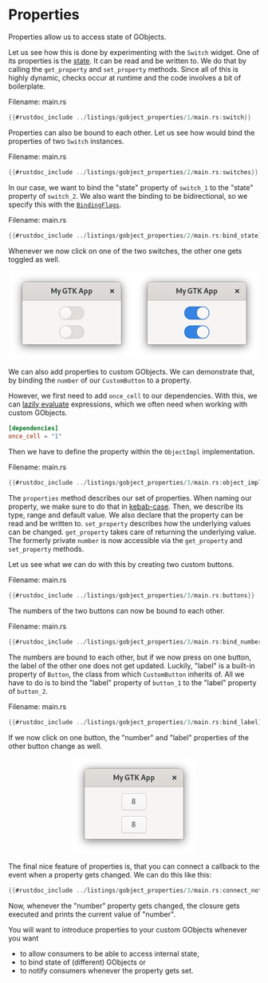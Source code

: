 # Properties

Properties allow us to access state of GObjects.

Let us see how this is done by experimenting with the `Switch` widget.
One of its properties is the [state](https://docs.gtk.org/gtk4/property.Switch.state.html).
It can be read and be written to.
We do that by calling the `get_property` and `set_property` methods.
Since all of this is highly dynamic, checks occur at runtime and the code involves a bit of boilerplate.

<span class="filename">Filename: main.rs</span>

```rust ,no_run
{{#rustdoc_include ../listings/gobject_properties/1/main.rs:switch}}
```

Properties can also be bound to each other.
Let us see how would bind the properties of two `Switch` instances.

<span class="filename">Filename: main.rs</span>

```rust ,no_run
{{#rustdoc_include ../listings/gobject_properties/2/main.rs:switches}}
```

In our case, we want to bind the "state" property of `switch_1` to the "state" property of `switch_2`.
We also want the binding to be bidirectional, so we specify this with the [`BindingFlags`](http://gtk-rs.org/docs/glib/struct.BindingFlags.html).

<span class="filename">Filename: main.rs</span>

```rust ,no_run
{{#rustdoc_include ../listings/gobject_properties/2/main.rs:bind_state}}
```

Whenever we now click on one of the two switches, the other one gets toggled as well.

<div style="text-align:center"><img src="img/gobject_properties_switches.png" /></div>


We can also add properties to custom GObjects.
We can demonstrate that, by binding the `number` of our `CustomButton` to a property.

However, we first need to add `once_cell` to our dependencies.
With this, we can [lazily evaluate](https://en.wikipedia.org/wiki/Lazy_evaluation) expressions, which we often need when working with custom GObjects.

```toml
[dependencies]
once_cell = "1"
```

Then we have to define the property within the `ObjectImpl` implementation.

<span class="filename">Filename: main.rs</span>

```rust ,no_run
{{#rustdoc_include ../listings/gobject_properties/3/main.rs:object_impl}}
```

The `properties` method describes our set of properties.
When naming our property, we make sure to do that in [kebab-case](https://wiki.c2.com/?KebabCase).
Then, we describe its type, range and default value.
We also declare that the property can be read and be written to.
`set_property` describes how the underlying values can be changed.
`get_property` takes care of returning the underlying value.
The formerly private `number` is now accessible via the `get_property` and `set_property` methods.

Let us see what we can do with this by creating two custom buttons.

<span class="filename">Filename: main.rs</span>

```rust ,no_run
{{#rustdoc_include ../listings/gobject_properties/3/main.rs:buttons}}
```

The numbers of the two buttons can now be bound to each other.

<span class="filename">Filename: main.rs</span>

```rust ,no_run
{{#rustdoc_include ../listings/gobject_properties/3/main.rs:bind_number}}
```

The numbers are bound to each other, but if we now press on one button, the label of the other one does not get updated.
Luckily, "label" is a built-in property of `Button`, the class from which `CustomButton` inherits of.
All we have to do is to bind the "label" property of `button_1` to the "label" property of `button_2`.

<span class="filename">Filename: main.rs</span>

```rust ,no_run
{{#rustdoc_include ../listings/gobject_properties/3/main.rs:bind_label}}
```

If we now click on one button, the "number" and "label" properties of the other button change as well.

<div style="text-align:center"><img src="img/gobject_properties_buttons.png"/></div>

The final nice feature of properties is, that you can connect a callback to the event when a property gets changed.
We can do this like this:

```rust ,no_run
{{#rustdoc_include ../listings/gobject_properties/3/main.rs:connect_notify}}
```

Now, whenever the "number" property gets changed, the closure gets executed and prints the current value of "number".

You will want to introduce properties to your custom GObjects whenever you want
- to allow consumers to be able to access internal state,
- to bind state of (different) GObjects or
- to notify consumers whenever the property gets set.


